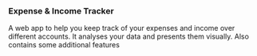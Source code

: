 ### Expense & Income Tracker

A web app to help you keep track of your expenses and income over different accounts. It analyses your data and presents them visually. Also contains some additional features
